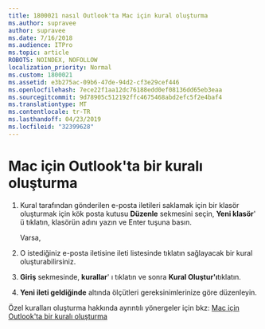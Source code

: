 ```yaml
---
title: 1800021 nasıl Outlook'ta Mac için kural oluşturma
ms.author: supravee
author: supravee
ms.date: 7/16/2018
ms.audience: ITPro
ms.topic: article
ROBOTS: NOINDEX, NOFOLLOW
localization_priority: Normal
ms.custom: 1800021
ms.assetid: e3b275ac-09b6-47de-94d2-cf3e29cef446
ms.openlocfilehash: 7ece22f1aa12dc76188edd0ef08136dd65eb3eaa
ms.sourcegitcommit: 9d78905c512192ffc4675468abd2efc5f2e4baf4
ms.translationtype: MT
ms.contentlocale: tr-TR
ms.lasthandoff: 04/23/2019
ms.locfileid: "32399628"
---
```

# <a name="how-to-create-a-rule-in-outlook-for-mac"></a>Mac için Outlook'ta bir kuralı oluşturma

1. Kural tarafından gönderilen e-posta iletileri saklamak için bir klasör oluşturmak için kök posta kutusu **Düzenle** sekmesini seçin, **Yeni klasör**' ü tıklatın, klasörün adını yazın ve Enter tuşuna basın.
    
    Varsa, 
    
2. O istediğiniz e-posta iletisine ileti listesinde tıklatın sağlayacak bir kural oluşturabilirsiniz.
    
3. **Giriş** sekmesinde, **kurallar**' ı tıklatın ve sonra **Kural Oluştur'ı**tıklatın.
    
4. **Yeni ileti geldiğinde** altında ölçütleri gereksinimlerinize göre düzenleyin. 
    
Özel kuralları oluşturma hakkında ayrıntılı yönergeler için bkz: [Mac için Outlook'ta bir kuralı oluşturma](https://aka.ms/AA1uy0v)
  


